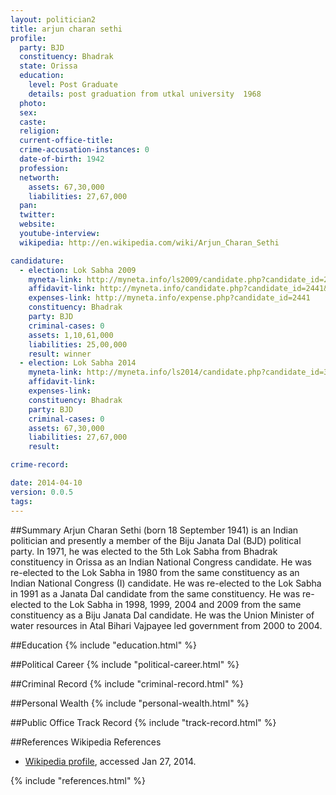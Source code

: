 ```yaml
---
layout: politician2
title: arjun charan sethi
profile: 
  party: BJD
  constituency: Bhadrak
  state: Orissa
  education: 
    level: Post Graduate
    details: post graduation from utkal university  1968
  photo: 
  sex: 
  caste: 
  religion: 
  current-office-title: 
  crime-accusation-instances: 0
  date-of-birth: 1942
  profession: 
  networth: 
    assets: 67,30,000
    liabilities: 27,67,000
  pan: 
  twitter: 
  website: 
  youtube-interview: 
  wikipedia: http://en.wikipedia.com/wiki/Arjun_Charan_Sethi

candidature: 
  - election: Lok Sabha 2009
    myneta-link: http://myneta.info/ls2009/candidate.php?candidate_id=2441
    affidavit-link: http://myneta.info/candidate.php?candidate_id=2441&scan=original
    expenses-link: http://myneta.info/expense.php?candidate_id=2441
    constituency: Bhadrak 
    party: BJD
    criminal-cases: 0
    assets: 1,10,61,000
    liabilities: 25,00,000
    result: winner 
  - election: Lok Sabha 2014
    myneta-link: http://myneta.info/ls2014/candidate.php?candidate_id=3246
    affidavit-link: 
    expenses-link: 
    constituency: Bhadrak 
    party: BJD
    criminal-cases: 0
    assets: 67,30,000
    liabilities: 27,67,000
    result:  

crime-record: 

date: 2014-04-10
version: 0.0.5
tags: 
---
```


##Summary
Arjun Charan Sethi (born 18 September 1941) is an Indian politician and presently a member of the Biju Janata Dal (BJD) political party. In 1971, he was elected to the 5th Lok Sabha from Bhadrak constituency in Orissa as an Indian National Congress candidate. He was re-elected to the Lok Sabha in 1980 from the same constituency as an Indian National Congress (I) candidate. He was re-elected to the Lok Sabha in 1991 as a Janata Dal candidate from the same constituency. He was re-elected to the Lok Sabha in 1998, 1999, 2004 and 2009 from the same constituency as a Biju Janata Dal candidate. He was the Union Minister of water resources in Atal Bihari Vajpayee led government from 2000 to 2004.


##Education
{% include "education.html" %}


##Political Career
{% include "political-career.html" %}


##Criminal Record
{% include "criminal-record.html" %}


##Personal Wealth
{% include "personal-wealth.html" %}


##Public Office Track Record
{% include "track-record.html" %}


##References
Wikipedia References
- [Wikipedia profile]({{page.profile.wikipedia}}), accessed Jan 27, 2014.



{% include "references.html" %}
